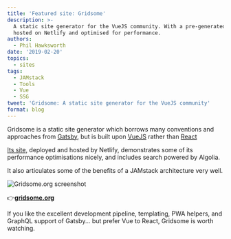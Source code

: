 ```yaml
---
title: 'Featured site: Gridsome'
description: >-
  A static site generator for the VueJS community. With a pre-generated site
  hosted on Netlify and optimised for performance.
authors:
  - Phil Hawksworth
date: '2019-02-20'
topics:
  - sites
tags:
  - JAMstack
  - Tools
  - Vue
  - SSG
tweet: 'Gridsome: A static site generator for the VueJS community'
format: blog
---
```

Gridsome is a static site generator which borrows many conventions and approaches from [Gatsby](https://gatsbyjs.com), but is built upon [VueJS](https://vuejs.org) rather than [React](https://reactjs.org/)

[Its site](https://gridsome.org/), deployed and hosted by Netlify, demonstrates some of its performance optimisations nicely, and includes search powered by Algolia.

It also articulates some of the benefits of a JAMstack architecture very well.

![Gridsome.org screenshot](/img/blog/gridsome.jpg "Gridsome")

👉[**gridsome.org**](https://gridsome.org/)

If you like the excellent development pipeline, templating, PWA helpers, and GraphQL support of Gatsby... but prefer Vue to React, Gridsome is worth watching.
